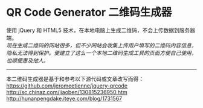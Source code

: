 QR Code Generator 二维码生成器
===

使用 jQuery 和 HTML5 技术，在本地电脑上生成二维码，不会上传数据到服务器端。  
*现在生成二维码的网站很多，但不少网站会收集上传用户填写的二维码内容信息，隐私无法得到保护。便建立了这么一个本地二维码生成工具的页面方便自己使用，也顺便惠及他人。*  

---

本二维码生成器是基于和参考以下源代码或文章改写而得：  
https://github.com/jeromeetienne/jquery-qrcode  
http://sc.chinaz.com/jiaoben/130815236950.htm  
http://hunanpengdake.iteye.com/blog/1731567  